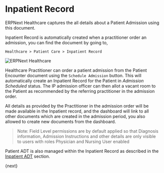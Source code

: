 <!-- add-breadcrumbs -->
# Inpatient Record
ERPNext Healthcare captures the all details about a Patient Admission using this document.

Inpatient Record is automatically created when a practitioner order an admission, you can find the document by going to,

`Healthcare > Patient Care > Inpatient Record`

<img class="screenshot" alt="ERPNext Healthcare" src="{{docs_base_url}}/assets/img/healthcare/ip_admission_order.png">

Healthcare Practitioner can order a patient admission from the Patient Encounter document using the `Schedule Admission` button. This will automatically create an Inpatient Record for the Patient in _Admission Scheduled_ status. The IP admission officer can then allot a vacant room to the Patient as recommended by the referring practitioner in the admission order.

All details as provided by the Practitioner in the admission order will be made available in the Inpatient record, and the dashboard will link to all other documents which are created in the admission period, you also allowed to create new documents from the dashboard.

> Note: Field Level permissions are by default applied so that Diagnosis information, Admission Instructions and other details are only visible to users with roles Physician and Nursing User enabled

Patient ADT is also managed within the Inpatient Record as described in the [Inpatient ADT](/docs/v13/user/manual/en/healthcare/inpatient_adt.html) section.

{next}
